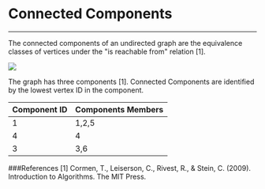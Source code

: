 # Connected Components
---
The connected components of an undirected graph are the equivalence classes of vertices under the "is reachable from" relation [1].

![](/assets/images/compute/ConnectedComponents-example.png)

The graph has three components [1]. Connected Components are identified by the lowest vertex ID in the component.

| Component ID   | Components Members |
| -------------- | ------------------ |
| 1 | 1,2,5 |
| 4 | 4 |
| 3  | 3,6 |

###References
[1] Cormen, T., Leiserson, C., Rivest, R., & Stein, C. (2009). Introduction to Algorithms. The MIT Press.